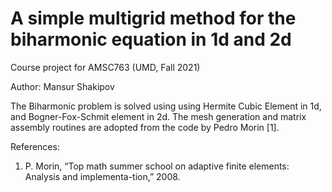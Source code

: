 # A simple multigrid method for the biharmonic equation in 1d and 2d

Course project for AMSC763 (UMD, Fall 2021)

Author: Mansur Shakipov

The Biharmonic problem is solved using using Hermite Cubic Element in 1d, and Bogner-Fox-Schmit element in 2d. The mesh generation and matrix assembly routines are adopted from the code by Pedro Morin [1].

References:
1. P. Morin, “Top math summer school on adaptive finite elements:  Analysis and implementa-tion,” 2008.
